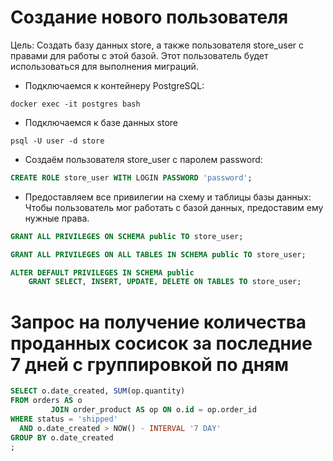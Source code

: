 # Создание нового пользователя

Цель: Создать базу данных store, а также пользователя store_user с правами для работы с этой базой. Этот пользователь будет использоваться для выполнения миграций.

- Подключаемся к контейнеру PostgreSQL:
```
docker exec -it postgres bash
```

- Подключаемся к базе данных store
```
psql -U user -d store
```

- Создаём пользователя store_user с паролем password:
```sql
CREATE ROLE store_user WITH LOGIN PASSWORD 'password';
```

- Предоставляем все привилегии на схему и таблицы базы данных: Чтобы пользователь мог работать с базой данных, предоставим ему нужные права.
```sql
GRANT ALL PRIVILEGES ON SCHEMA public TO store_user;

GRANT ALL PRIVILEGES ON ALL TABLES IN SCHEMA public TO store_user;

ALTER DEFAULT PRIVILEGES IN SCHEMA public
    GRANT SELECT, INSERT, UPDATE, DELETE ON TABLES TO store_user;
```

# Запрос на получение количества проданных сосисок за последние 7 дней с группировкой по дням

```sql
SELECT o.date_created, SUM(op.quantity)
FROM orders AS o
         JOIN order_product AS op ON o.id = op.order_id
WHERE status = 'shipped'
  AND o.date_created > NOW() - INTERVAL '7 DAY'
GROUP BY o.date_created
;
```